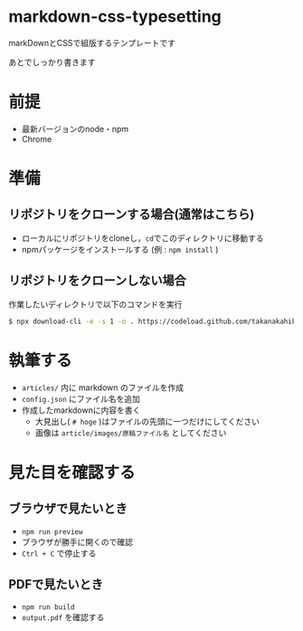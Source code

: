 # markdown-css-typesetting

markDownとCSSで組版するテンプレートです

あとでしっかり書きます

# 前提

- 最新バージョンのnode・npm
- Chrome

# 準備

## リポジトリをクローンする場合(通常はこちら)

- ローカルにリポジトリをcloneし，`cd`でこのディレクトリに移動する
- npmパッケージをインストールする (例 : `npm install` )

## リポジトリをクローンしない場合

作業したいディレクトリで以下のコマンドを実行

```sh
$ npx download-cli -e -s 1 -o . https://codeload.github.com/takanakahiko/markdown-css-typesetting/zip/master
```

# 執筆する

- `articles/` 内に markdown のファイルを作成
- `config.json` にファイル名を追加
- 作成したmarkdownに内容を書く
    - 大見出し( `# hoge` )はファイルの先頭に一つだけにしてください
    - 画像は `article/images/原稿ファイル名` としてください

# 見た目を確認する

## ブラウザで見たいとき

- `npm run preview`
- ブラウザが勝手に開くので確認
- `Ctrl + C` で停止する

## PDFで見たいとき

- `npm run build`
- `output.pdf` を確認する